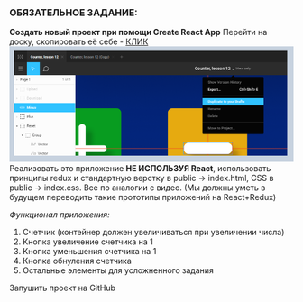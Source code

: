 ### **ОБЯЗАТЕЛЬНОЕ ЗАДАНИЕ:** 

**Создать новый проект при помощи Create React App**
Перейти на доску, скопировать её себе - [КЛИК](https://www.figma.com/file/deJhRr8Vwnl1b71EGFaICG4u/Untitled?node-id=0%3A1)
![Task img](https://github.com/KovaSs/React1.0/raw/lesson-12/redux-app/public/img/task-img.png)
Реализовать это приложение **НЕ ИСПОЛЬЗУЯ React**, использовать принципы redux и стандартную верстку в public -> index.html, CSS в public -> index.css. Все по аналогии с видео.
(Мы должны уметь в будущем переводить такие прототипы приложений на React+Redux)

_Функционал приложения:_

1. Счетчик (контейнер должен увеличиваться при увеличении числа)
2. Кнопка увеличение счетчика на 1
3. Кнопка уменьшения счетчика на 1
4. Кнопка обнуления счетчика
5. Остальные элементы для усложненного задания

Запушить проект на GitHub